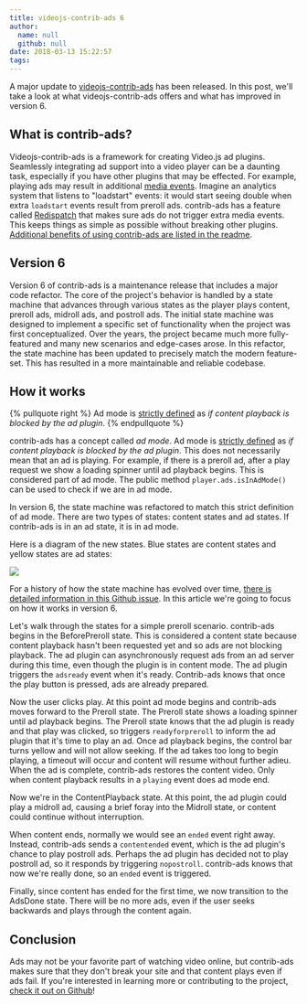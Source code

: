 ```yaml
---
title: videojs-contrib-ads 6
author:
  name: null
  github: null
date: 2018-03-13 15:22:57
tags:
---
```



A major update to [videojs-contrib-ads](https://github.com/videojs/videojs-contrib-ads/) has been released. In this post, we'll take a look at what videojs-contrib-ads offers and what has improved in version 6.

## What is contrib-ads?

Videojs-contrib-ads is a framework for creating Video.js ad plugins. Seamlessly integrating ad support into a video player can be a daunting task, especially if you have other plugins that may be effected. For example, playing ads may result in additional [media events](https://developer.mozilla.org/en-US/docs/Web/Guide/Events/Media_events). Imagine an analytics system that listens to "loadstart" events: it would start seeing double when extra `loadstart` events result from preroll ads. contrib-ads has a feature called [Redispatch](https://github.com/videojs/videojs-contrib-ads#redispatch) that makes sure ads do not trigger extra media events. This keeps things as simple as possible without breaking other plugins. [Additional benefits of using contrib-ads are listed in the readme](https://github.com/videojs/videojs-contrib-ads#benefits).

## Version 6

Version 6 of contrib-ads is a maintenance release that includes a major code refactor. The core of the project's behavior is handled by a state machine that advances through various states as the player plays content, preroll ads, midroll ads, and postroll ads. The initial state machine was designed to implement a specific set of functionality when the project was first conceptualized. Over the years, the project became much more fully-featured and many new scenarios and edge-cases arose. In this refactor, the state machine has been updated to precisely match the modern feature-set. This has resulted in a more maintainable and reliable codebase.

## How it works

{% pullquote right %}
Ad mode is [strictly defined](https://github.com/videojs/videojs-contrib-ads#ad-mode-definition) as _if content playback is blocked by the ad plugin_.
{% endpullquote %}

contrib-ads has a concept called _ad mode_. Ad mode is [strictly defined](https://github.com/videojs/videojs-contrib-ads#ad-mode-definition) as _if content playback is blocked by the ad plugin_. This does not necessarily mean that an ad is playing. For example, if there is a preroll ad, after a play request we show a loading spinner until ad playback begins. This is considered part of ad mode. The public method `player.ads.isInAdMode()` can be used to check if we are in ad mode.

In version 6, the state machine was refactored to match this strict definition of ad mode. There are two types of states: content states and ad states. If contrib-ads is in an ad state, it is in ad mode.

Here is a diagram of the new states. Blue states are content states and yellow states are ad states:

![](./ad-states.png)

For a history of how the state machine has evolved over time, [there is detailed information in this Github issue](https://github.com/videojs/videojs-contrib-ads/issues/320). In this article we're going to focus on how it works in version 6.

Let's walk through the states for a simple preroll scenario. contrib-ads begins in the BeforePreroll state. This is considered a content state because content playback hasn't been requested yet and so ads are not blocking playback. The ad plugin can asynchronously request ads from an ad server during this time, even though the plugin is in content mode. The ad plugin triggers the `adsready` event when it's ready. Contrib-ads knows that once the play button is pressed, ads are already prepared.

Now the user clicks play. At this point ad mode begins and contrib-ads moves forward to the Preroll state. The Preroll state shows a loading spinner until ad playback begins. The Preroll state knows that the ad plugin is ready and that play was clicked, so triggers `readyforpreroll` to inform the ad plugin that it's time to play an ad. Once ad playback begins, the control bar turns yellow and will not allow seeking. If the ad takes too long to begin playing, a timeout will occur and content will resume without further adieu. When the ad is complete, contrib-ads restores the content video. Only when content playback results in a `playing` event does ad mode end.

Now we're in the ContentPlayback state. At this point, the ad plugin could play a midroll ad, causing a brief foray into the Midroll state, or content could continue without interruption.

When content ends, normally we would see an `ended` event right away. Instead, contrib-ads sends a `contentended` event, which is the ad plugin's chance to play postroll ads. Perhaps the ad plugin has decided not to play postroll ad, so it responds by triggering `nopostroll`. contrib-ads knows that now we're really done, so an `ended` event is triggered.

Finally, since content has ended for the first time, we now transition to the AdsDone state. There will be no more ads, even if the user seeks backwards and plays through the content again.

## Conclusion

Ads may not be your favorite part of watching video online, but contrib-ads makes sure that they don't break your site and that content plays even if ads fail. If you're interested in learning more or contributing to the project, [check it out on Github](https://github.com/videojs/videojs-contrib-ads)!
